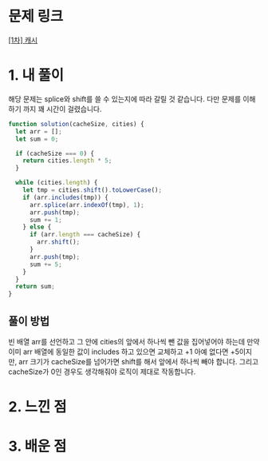 # 문제 링크

[[1차] 캐시](https://school.programmers.co.kr/learn/courses/30/lessons/17680)

# 1. 내 풀이

해당 문제는 splice와 shift를 쓸 수 있는지에 따라 갈릴 것 같습니다.
다만 문제를 이해하기 까지 꽤 시간이 걸렸습니다.

```js
function solution(cacheSize, cities) {
  let arr = [];
  let sum = 0;

  if (cacheSize === 0) {
    return cities.length * 5;
  }

  while (cities.length) {
    let tmp = cities.shift().toLowerCase();
    if (arr.includes(tmp)) {
      arr.splice(arr.indexOf(tmp), 1);
      arr.push(tmp);
      sum += 1;
    } else {
      if (arr.length === cacheSize) {
        arr.shift();
      }
      arr.push(tmp);
      sum += 5;
    }
  }
  return sum;
}
```

## 풀이 방법

빈 배열 arr를 선언하고 그 안에 cities의 앞에서 하나씩 뺀 값을 집어넣어야 하는데
만약 이미 arr 배열에 동일한 값이 includes 하고 있으면 교체하고 +1
아예 없다면 +5이지만, arr 크기가 cacheSize를 넘어가면 shift를 해서 앞에서 하나씩 빼야 합니다.
그리고 cacheSize가 0인 경우도 생각해줘야 로직이 제대로 작동합니다.

# 2. 느낀 점

# 3. 배운 점
